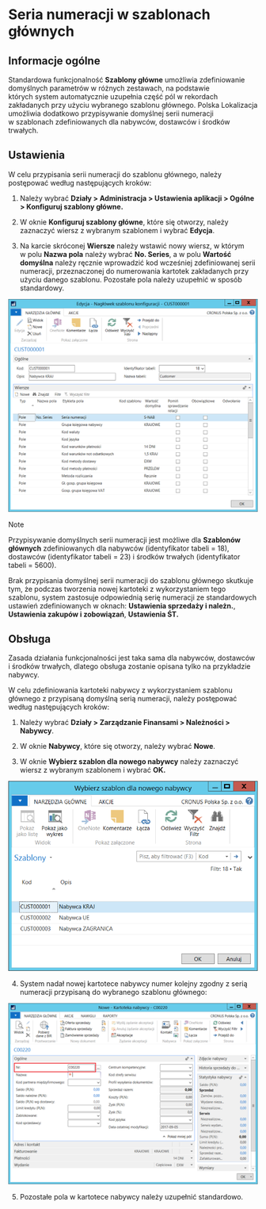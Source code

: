 # Seria numeracji w szablonach głównych

## Informacje ogólne

Standardowa funkcjonalność **Szablony główne** umożliwia zdefiniowanie
domyślnych parametrów w różnych zestawach, na podstawie których system
automatycznie uzupełnia część pól w rekordach zakładanych przy użyciu
wybranego szablonu głównego. Polska Lokalizacja umożliwia dodatkowo
przypisywanie domyślnej serii numeracji w szablonach zdefiniowanych
dla nabywców, dostawców i środków trwałych.

## Ustawienia

W celu przypisania serii numeracji do szablonu głównego, należy
postępować według następujących kroków:

1.  Należy wybrać **Działy \> Administracja \> Ustawienia aplikacji \>
    Ogólne \> Konfiguruj szablony główne.**

2.  W oknie **Konfiguruj szablony główne**, które się otworzy, należy
    zaznaczyć wiersz z wybranym szablonem i wybrać **Edycja**.

3.  Na karcie skróconej **Wiersze** należy wstawić nowy wiersz, w którym
    w polu **Nazwa pola** należy wybrać **No. Series**, a w polu
    **Wartość domyślna** należy ręcznie wprowadzić kod wcześniej
    zdefiniowanej serii numeracji, przeznaczonej do numerowania
    kartotek zakładanych przy użyciu danego szablonu. Pozostałe pola
    należy uzupełnić w sposób standardowy.

  ![](media/image25.png)

>[!NOTE]
>Przypisywanie domyślnych serii numeracji jest możliwe
dla **Szablonów głównych** zdefiniowanych dla nabywców (identyfikator
tabeli = 18), dostawców (identyfikator tabeli = 23) i środków trwałych
(identyfikator tabeli = 5600).
>
>Brak przypisania domyślnej serii numeracji do szablonu głównego
skutkuje tym, że podczas tworzenia nowej kartoteki z wykorzystaniem
tego szablonu, system zastosuje odpowiednią serię numeracji
ze standardowych ustawień zdefiniowanych w oknach: **Ustawienia
sprzedaży i należn.**, **Ustawienia zakupów i zobowiązań**,
**Ustawienia ŚT.**

## Obsługa

Zasada działania funkcjonalności jest taka sama dla nabywców, dostawców
i środków trwałych, dlatego obsługa zostanie opisana tylko
na przykładzie nabywcy.

W celu zdefiniowania kartoteki nabywcy z wykorzystaniem szablonu
głównego z przypisaną domyślną serią numeracji, należy postępować
według następujących kroków:

1.  Należy wybrać **Działy \> Zarządzanie Finansami \> Należności \>
     Nabywcy**.

2.  W oknie **Nabywcy**, które się otworzy, należy wybrać **Nowe**.

3.  W oknie **Wybierz szablon dla nowego nabywcy** należy zaznaczyć
     wiersz z wybranym szablonem i wybrać **OK.**

  ![](media/image26.png)

4.  System nadał nowej kartotece nabywcy numer kolejny zgodny z serią
    numeracji przypisaną do wybranego szablonu głównego:

  ![](media/image27.png)

5.  Pozostałe pola w kartotece nabywcy należy uzupełnić standardowo.
